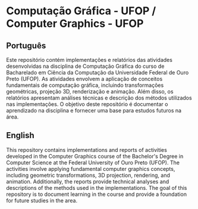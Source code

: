 # Computação Gráfica - UFOP / Computer Graphics - UFOP

## Português
Este repositório contém implementações e relatórios das atividades desenvolvidas na disciplina de Computação Gráfica do curso de Bacharelado em Ciência da Computação da Universidade Federal de Ouro Preto (UFOP). As atividades envolvem a aplicação de conceitos fundamentais de computação gráfica, incluindo transformações geométricas, projeção 3D, renderização e animação. Além disso, os relatórios apresentam análises técnicas e descrição dos métodos utilizados nas implementações. O objetivo deste repositório é documentar o aprendizado na disciplina e fornecer uma base para estudos futuros na área.

## English
This repository contains implementations and reports of activities developed in the Computer Graphics course of the Bachelor's Degree in Computer Science at the Federal University of Ouro Preto (UFOP). The activities involve applying fundamental computer graphics concepts, including geometric transformations, 3D projection, rendering, and animation. Additionally, the reports provide technical analyses and descriptions of the methods used in the implementations. The goal of this repository is to document learning in the course and provide a foundation for future studies in the area.